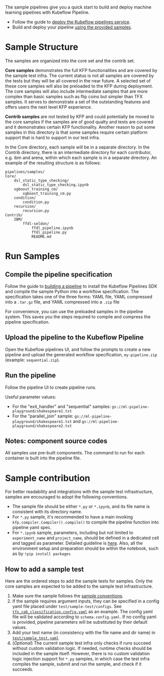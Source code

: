 The sample pipelines give you a quick start to build and deploy machine learning pipelines with Kubeflow Pipeline.
* Follow the guide to [deploy the Kubeflow pipelines service](https://www.kubeflow.org/docs/guides/pipelines/deploy-pipelines-service/).
* Build and deploy your pipeline [using the provided samples](https://www.kubeflow.org/docs/guides/pipelines/pipelines-samples/).

# Sample Structure
The samples are organized into the core set and the contrib set. 

**Core samples** demonstrates the full KFP functionalities and are covered by the sample test infra. 
The current status is not all samples are covered by the tests but they will be all covered in the near future.
A selected set of these core samples will also be preloaded to the KFP during deployment. 
The core samples will also include intermediate samples that are 
more complex than basic samples such as flip coins but simpler than TFX samples. 
It serves to demonstrate a set of the outstanding features and offers users the next level KFP experience.

**Contrib samples** are not tested by KFP and could potentially be moved to
the core samples if the samples are of good qualty and tests are covered and it demonstrates certain KFP functionality. 
Another reason to put some samples in this directory is that some samples require certain 
platform support that is hard to support in our test infra.

In the Core directory, each sample will be in a separate directory. 
In the Contrib directory, there is an intermediate directory for each contributor, 
e.g. ibm and arena, within which each sample is in a separate directory. 
An example of the resulting structure is as follows: 
```
pipelines/samples/
Core/
	dsl_static_type_checking/
		dsl_static_type_checking.ipynb
	xgboost_training_cm/
		xgboost_training_cm.py
	condition/
		condition.py
	recursion/
		recursion.py
Contrib/
	IBM/
		ffdl-seldon/
			ffdl_pipeline.ipynb
			ffdl_pipeline.py
			README.md
```

# Run Samples

## Compile the pipeline specification

Follow the guide to [building a pipeline](https://www.kubeflow.org/docs/guides/pipelines/build-pipeline/) to install the Kubeflow 
Pipelines SDK and compile the sample Python into a workflow specification. 
The specification takes one of the three forms: YAML file, YAML compressed into a `.tar.gz` file, and YAML compressed into a `.zip` file

For convenience, you can use the preloaded samples in the pipeline system. This saves you the steps required
to compile and compress the pipeline specification.

## Upload the pipeline to the Kubeflow Pipeline

Open the Kubeflow pipelines UI, and follow the prompts to create a new pipeline and upload the generated workflow
specification, `my-pipeline.zip` (example: `sequential.zip`).

## Run the pipeline

Follow the pipeline UI to create pipeline runs. 

Useful parameter values:

* For the "exit_handler" and "sequential" samples: `gs://ml-pipeline-playground/shakespeare1.txt`
* For the "parallel_join" sample: `gs://ml-pipeline-playground/shakespeare1.txt` and `gs://ml-pipeline-playground/shakespeare2.txt`

## Notes: component source codes

All samples use pre-built components. The command to run for each container is built into the pipeline file.

# Sample contribution
For better readability and integrations with the sample test infrastructure, samples are encouraged to adopt the following conventions.

* The sample file should be either `*.py` or `*.ipynb`, and its file name is consistent with its directory name.
* For `*.py` sample, it's recommended to have a main invoking `kfp.compiler.Compiler().compile()` to compile the 
pipeline function into pipeline yaml spec.
* For `*.ipynb` sample, parameters, including but not limited to `experiment_name` and `project_name`, 
should be defined in a dedicated cell and tagged as parameter. Detailed guideline is 
[here](https://github.com/nteract/papermill). Also, all the environment setup and 
preparation should be within the notebook, such as by `!pip install packages` 


## How to add a sample test
Here are the ordered steps to add the sample tests for samples. 
Only the core samples are expected to be added to the sample test infrastructure.

1. Make sure the sample follows the [sample conventions](#sample-conventions).
2. If the sample requires argument inputs, they can be specified in a config yaml file
placed under `test/sample-test/configs`. See 
[`tfx_cab_classification.config.yaml`](https://github.com/kubeflow/pipelines/blob/master/test/sample-test/configs/tfx_cab_classification.config.yaml) 
as an example. 
The config yaml file will be validated according to `schema.config.yaml`. 
If no config yaml is provided, pipeline parameters will be substituted by their default values.
3. Add your test name (in consistency with the file name and dir name) in 
[`test/sample_test.yaml`](https://github.com/kubeflow/pipelines/blob/ecd93a50564652553260f8008c9a2d75ab907971/test/sample_test.yaml#L69)
4. (*Optional*) The current sample test infra only checks if runs succeed without custom validation logic. 
If needed, runtime checks should be included in the sample itself. However, there is no custom validation logic 
injection support for `*.py` samples, in which case the test infra compiles the sample, submit and run the sample, and check if it succeeds.
